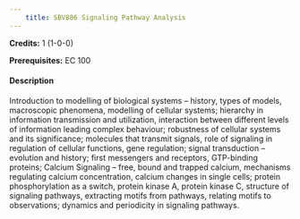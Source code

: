 ```yaml
---
    title: SBV886 Signaling Pathway Analysis
---
```

**Credits:** 1 (1-0-0)



**Prerequisites:** EC 100

#### Description 
Introduction to modelling of biological systems – history, types of models, macroscopic phenomena, modelling of cellular systems; hierarchy in information transmission and utilization, interaction between different levels of information leading complex behaviour; robustness of cellular systems and its significance; molecules that transmit signals, role of signaling in regulation of cellular functions, gene regulation; signal transduction – evolution and history; first messengers and receptors, GTP-binding proteins; Calcium Signaling – free, bound and trapped calcium, mechanisms regulating calcium concentration, calcium changes in single cells; protein phosphorylation as a switch, protein kinase A, protein kinase C, structure of signaling pathways, extracting motifs from pathways, relating motifs to observations; dynamics and periodicity in signaling pathways.